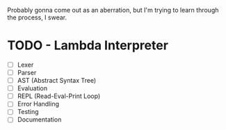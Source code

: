 Probably gonna come out as an aberration, but I'm trying to learn through the process, I swear.

# TODO - Lambda Interpreter

- [ ] Lexer
- [ ] Parser
- [ ] AST (Abstract Syntax Tree)
- [ ] Evaluation
- [ ] REPL (Read-Eval-Print Loop)
- [ ] Error Handling
- [ ] Testing
- [ ] Documentation

